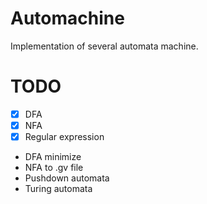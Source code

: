 # Automachine

Implementation of several automata machine.

# TODO

- [x] DFA
- [x] NFA
- [x] Regular expression
- DFA minimize
- NFA to .gv file
- Pushdown automata
- Turing automata
